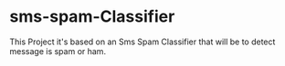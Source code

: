 # sms-spam-Classifier

This Project it's based on an Sms Spam Classifier that will be to detect message is spam or ham.

